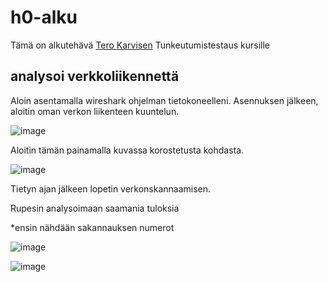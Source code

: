 # h0-alku

Tämä on alkutehävä [Tero Karvisen](https://terokarvinen.com/tunkeutumistestaus-ict4tn027-3010-syksylla-2022/#h0-alkutehtava) Tunkeutumistestaus kursille

## analysoi verkkoliikennettä 

Aloin asentamalla wireshark ohjelman tietokoneelleni. 
Asennuksen jälkeen, aloitin oman verkon liikenteen kuuntelun.

![image](https://user-images.githubusercontent.com/93308960/197474161-70dace7e-1e15-47ac-a887-38423bd70a92.png)

Aloitin tämän painamalla kuvassa korostetusta kohdasta.

![image](https://user-images.githubusercontent.com/93308960/197472215-cfe6ac80-6299-48d6-b1e2-f75bf74e4ce3.png)

Tietyn ajan jälkeen lopetin verkonskannaamisen. 

Rupesin analysoimaan saamania tuloksia

 *ensin nähdään sakannauksen numerot 

![image](https://user-images.githubusercontent.com/93308960/197474494-6ecec966-8213-4037-ae62-10f8c38c8e56.png)


![image](https://user-images.githubusercontent.com/93308960/197473492-bb5c6a88-fa12-4cfb-9ea6-17718f98f5ab.png)


